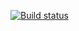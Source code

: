 [![Build status](https://ci.appveyor.com/api/projects/status/m77aqpeoxlywua44?svg=true)](https://ci.appveyor.com/project/TatianaGold/hw-2-1-selenium)
